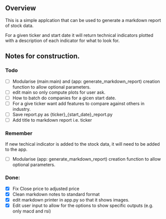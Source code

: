 ## Overview

This is a simple applcation that can be used to generate a markdown report of stock data.

For a given ticker and start date it will return technical indicators plotted with a description of each indicator for what to look for.

## Notes for construction.

### Todo

- [ ] Modularise (main:main) and (app: generate_markdown_report) creation function to allow optional parameters.
- [ ] edit main so only compute plots for user ask.
- [ ] How to batch do companies for a gicen start date.
- [ ] For a give ticker want add features to compare against others in industry.
- [ ] Save report.py as {ticker}_{start_date}_report.py
- [ ] Add title to markdown report i.e. ticker

### Remember

If new techical indicator is added to the stock data, it will need to be added to the app.
- [ ] Modularise (app: generate_markdown_report) creation function to allow optional parameters.

### Done:

- [X] Fix Close price to adjusted price
- [X] Clean markdown notes to standard format
- [X] edit markdown printer in app.py so that it shows images.
- [X] Edit user input to allow for the options to show specific outputs (e.g. only macd and rsi)